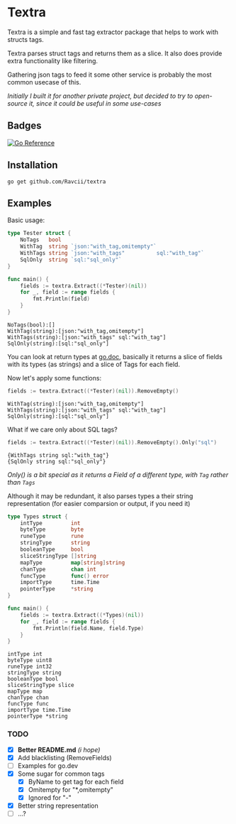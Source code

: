 # Textra

Textra is a simple and fast tag extractor package that helps to work with structs tags.

Textra parses struct tags and returns them as a slice. It also does provide extra functionality like filtering.

Gathering json tags to feed it some other service is probably the most common usecase of this.

_Initially I built it for another private project, but decided to try to open-source it, since it could be useful in some use-cases_

## Badges

[![Go Reference](https://pkg.go.dev/badge/github.com/Ravcii/textra.svg)](https://pkg.go.dev/github.com/Ravcii/textra)

## Installation

```shell
go get github.com/Ravcii/textra
```

## Examples

Basic usage:

```go
type Tester struct {
	NoTags   bool
	WithTag  string `json:"with_tag,omitempty"`
	WithTags string `json:"with_tags"          sql:"with_tag"`
	SqlOnly  string `sql:"sql_only"`
}

func main() {
	fields := textra.Extract((*Tester)(nil))
	for _, field := range fields {
		fmt.Println(field)
	}
}

```

```
NoTags(bool):[]
WithTag(string):[json:"with_tag,omitempty"]
WithTags(string):[json:"with_tags" sql:"with_tag"]
SqlOnly(string):[sql:"sql_only"]
```

You can look at return types at [go.doc](https://pkg.go.dev/github.com/Ravcii/textra), basically it returns a slice of fields with its types (as strings) and a slice of Tags for each field.

Now let's apply some functions:

```go
fields := textra.Extract((*Tester)(nil)).RemoveEmpty()
```

```
WithTag(string):[json:"with_tag,omitempty"]
WithTags(string):[json:"with_tags" sql:"with_tag"]
SqlOnly(string):[sql:"sql_only"]
```

What if we care only about SQL tags?

```go
fields := textra.Extract((*Tester)(nil)).RemoveEmpty().Only("sql")
```

```
{WithTags string sql:"with_tag"}
{SqlOnly string sql:"sql_only"}
```

_Only() is a bit special as it returns a Field of a different type, with `Tag` rather than `Tags`_

Although it may be redundant, it also parses types a their string representation (for easier comparsion or output, if you need it)

```go
type Types struct {
	intType         int
	byteType        byte
	runeType        rune
	stringType      string
	booleanType     bool
	sliceStringType []string
	mapType         map[string]string
	chanType        chan int
	funcType        func() error
	importType      time.Time
	pointerType     *string
}

func main() {
	fields := textra.Extract((*Types)(nil))
	for _, field := range fields {
		fmt.Println(field.Name, field.Type)
	}
}
```

```
intType int
byteType uint8
runeType int32
stringType string
booleanType bool
sliceStringType slice
mapType map
chanType chan
funcType func
importType time.Time
pointerType *string
```

### TODO

- [x] **Better README.md** _(i hope)_
- [x] Add blacklisting (RemoveFields)
- [ ] Examples for go.dev
- [x] Some sugar for common tags
  - [x] ByName to get tag for each field
  - [x] Omitempty for "\*,omitempty"
  - [x] Ignored for "-"
- [x] Better string representation
- [ ] ...?
